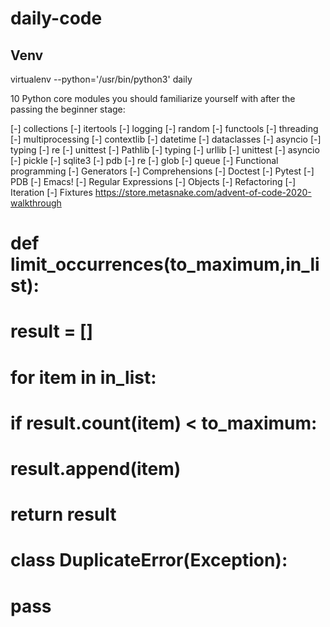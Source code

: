 # daily-code

## Venv
virtualenv --python='/usr/bin/python3' daily


10 Python core modules you should familiarize yourself with after the passing the beginner stage:

[-] collections
[-] itertools
[-] logging
[-] random
[-] functools
[-] threading
[-] multiprocessing
[-] contextlib
[-] datetime
[-] dataclasses
[-] asyncio
[-] typing
[-] re
[-] unittest
[-] Pathlib
[-] typing
[-] urllib
[-] unittest
[-] asyncio
[-] pickle
[-] sqlite3
[-] pdb
[-] re
[-] glob
[-] queue
[-] Functional programming
[-] Generators
[-] Comprehensions
[-] Doctest
[-] Pytest
[-] PDB
[-] Emacs!
[-] Regular Expressions
[-] Objects
[-] Refactoring
[-] Iteration
[-] Fixtures
https://store.metasnake.com/advent-of-code-2020-walkthrough



# def limit_occurrences(to_maximum,in_list):
#     result = []
#     for item in in_list:
#         if result.count(item) < to_maximum: 
#             result.append(item)
#     return result

# class DuplicateError(Exception):
#     pass

